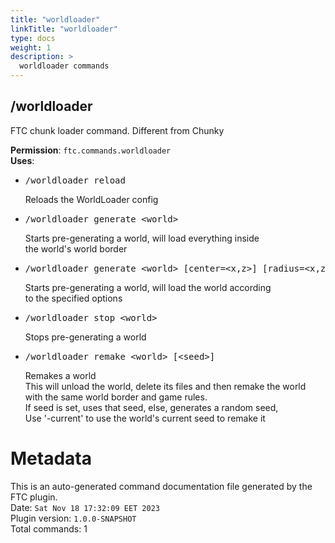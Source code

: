 ```yaml
---
title: "worldloader"
linkTitle: "worldloader"
type: docs
weight: 1
description: >
  worldloader commands
---
```



## /worldloader
FTC chunk loader command. Different from Chunky  
  
**Permission**: `ftc.commands.worldloader`  
**Uses**:
- <pre class="command-usage-arguments">/worldloader reload</pre>  
  Reloads the WorldLoader config  
- <pre class="command-usage-arguments">/worldloader generate &lt;world&gt;</pre>  
  Starts pre-generating a world, will load everything inside  
  the world's world border  
- <pre class="command-usage-arguments">/worldloader generate &lt;world&gt; [center=&lt;x,z&gt;] [radius=&lt;x,z&gt;]</pre>  
  Starts pre-generating a world, will load the world according  
  to the specified options  
- <pre class="command-usage-arguments">/worldloader stop &lt;world&gt;</pre>  
  Stops pre-generating a world  
- <pre class="command-usage-arguments">/worldloader remake &lt;world&gt; [&lt;seed&gt;]</pre>  
  Remakes a world  
  This will unload the world, delete its files and then remake the world  
  with the same world border and game rules.  
  If seed is set, uses that seed, else, generates a random seed,  
  Use '-current' to use the world's current seed to remake it  

# Metadata
This is an auto-generated command documentation file generated by the FTC plugin.  
Date: `Sat Nov 18 17:32:09 EET 2023`  
Plugin version: `1.0.0-SNAPSHOT`  
Total commands: 1